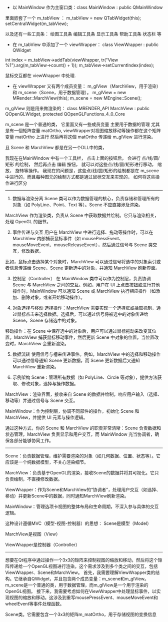 - 以 MainWindow 作为主窗口类：class MainWindow : public QMainWindow

里面嵌套了一个  m_tabView ：
m_tabView = new QTabWidget(this);
setCentralWidget(m_tabView);

以及还有一些工具条： 绘图工具条  编辑工具条  显示工具条  帮助工具条  状态栏 等

- 在 m_tabView 中添加了一个 viewWrapper：
class ViewWrapper : public QWidget

int index = m_tabView->addTab(viewWrapper, tr("View %1").arg(m_tabView->count() + 1));
m_tabView->setCurrentIndex(index);

鼠标交互都在 viewWrapper 中处理.

- 在 viewWrapper 又有两个成员变量：  m_glView（MarchView，用于渲染）和 m_scene（Scene，用于数据管理）。
m_glView = new MRender::MarchView(this);
m_scene = new MEngine::Scene();

m_glView 则是用来做渲染的：
class MRENDER_API MarchView : public QOpenGLWidget, protected QOpenGLFunctions_4_0_Core


m_scene 是一个普通的类， 它里面又有一些成员变量 主要用于数据的管理
尤其是有一個矩阵变量 matOrtho, viewWrapper对视图缩放移动等操作都在这个矩阵变量 matOrtho 上进行
然后再将这個 matOrtho 传递给 m_glView 进行渲染。


且 Scene 和 MarchView 都是在另一个DLL中的类， 

我现在在MainWindow 中有一个工具栏， 点击上面的按钮后， 会进行 点/线/圆/矩形 的绘制， 然后再点击 编辑 按钮， 就可以对这些点/线/圆/矩形进行移动， 缩放， 旋转等操作。
我现在的问题是，这些点/线/圆/矩形的绘制都是在 m_scene 中进行的，而且每种图元的绘制方式都是通过鼠标交互来实现的， 如何将这些操作进行区分





-------------------------------------------------
1. 数据与渲染分离
Scene 类可以作为数据管理的核心，负责存储和管理所有的对象（如 PolyLine、Point、Text 等）。Scene 不应直接涉及渲染。

MarchView 作为渲染类，负责从 Scene 中获取数据并绘制。它只与渲染相关，处理 OpenGL 的细节。

2. 事件传递与交互
用户在 MarchView 中进行选择、拖动等操作时，可以在 MarchView 内部捕获鼠标事件（如 mousePressEvent、mouseMoveEvent、mouseReleaseEvent），然后通过信号与 Scene 类交互，修改数据。

比如，鼠标点击选择某个对象时，MarchView 可以通过信号将选中的对象索引或者信息传递给 Scene，Scene 更新选中的对象，并通知 MarchView 刷新界面。

3. 控制层（Controller）
在 MainWindow 类中可以作为控制层，负责协调 Scene 与 MarchView 之间的交互。例如，用户在 UI 上点击按钮或进行其他操作时，MainWindow 可以通知 Scene 或 MarchView 执行相应操作（如添加、删除对象，或者开始移动操作）。

4. 对象选择与移动
选择操作：MarchView 需要实现一个选择框或拾取机制，通过鼠标点击来选择数据。选择后，可以通过信号将被选中的对象传递给 Scene，Scene 存储选中的对象。

移动操作：在 Scene 中保存选中的对象后，用户可以通过鼠标拖动来改变其位置。MarchView 捕获鼠标移动事件，然后更新 Scene 中对象的位置。当位置改变时，MarchView 会重新渲染。

5. 数据流转
使用信号与槽来传递事件。例如，MarchView 中的选择和移动操作可以通过信号通知 Scene 更新数据，而 Scene 更新数据后又通知 MarchView 重新渲染。

6. 示例架构
Scene：管理所有数据（如 PolyLine、Circle 等对象），提供方法获取、修改对象，选择与操作数据。

MarchView：渲染界面，接收来自 Scene 的数据并绘制，响应用户输入（选择、移动等）并通过信号与 Scene 交互。

MainWindow：作为控制层，协调不同部件的操作，初始化 Scene 和 MarchView，并提供 UI 元素与操作逻辑。

通过这种方式，你的 Scene 和 MarchView 的职责非常清晰：Scene 负责数据和状态管理，MarchView 负责显示和用户交互，而 MainWindow 充当协调者，确保各部分能够协同工作。

---------------------------------------
Scene：负责数据管理，维护需要渲染的对象（如几何数据、位置、状态等）。它应该是一个纯数据模型，不关心渲染细节。

MarchView：负责基于OpenGL的渲染，接收Scene的数据并将其可视化。它只负责绘制，不直接修改数据。

ViewWrapper：作为Scene和MarchView的“协调者”，处理用户交互（如选择、移动）并更新Scene中的数据，同时通知MarchView刷新渲染。

MainWindow：管理选项卡视图的整体布局和生命周期，不深入参与具体的交互逻辑。

这种设计遵循MVC（模型-视图-控制器）的思想：
Scene是模型（Model）

MarchView是视图（View）

ViewWrapper是控制器（Controller）

--------------------------------------------------

想要在Qt程序中通过操作一个3x3的矩阵来控制视图的缩放和移动，然后将这个矩阵传递给一个OpenGL视图进行渲染。这个需求涉及到多个类之间的交互，包括ViewWrapper、Scene和MarchView。
首先，我需要理解ViewWrapper类的结构。它继承自QWidget，并且包含两个成员变量：m_scene和m_glView。m_scene是一个普通的类，用于数据管理，而m_glView是一个用于渲染的OpenGL视图。
接下来，我需要考虑如何在ViewWrapper中处理鼠标事件，以实现视图的缩放和移动。这涉及到重写mousePressEvent、mouseMoveEvent和wheelEvent等事件处理函数。


Scene类。它需要包含一个3x3的矩阵m_matOrtho，用于存储视图的变换信息
